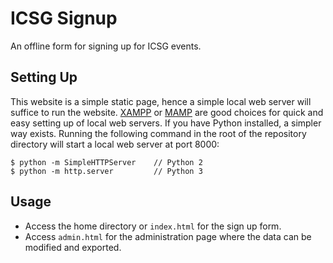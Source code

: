 ICSG Signup
==

An offline form for signing up for ICSG events.

## Setting Up

This website is a simple static page, hence a simple local web server will suffice to run the website. [XAMPP](https://www.apachefriends.org/index.html) or [MAMP](https://www.mamp.info/en/) are good choices for quick and easy setting up of local web servers. If you have Python installed, a simpler way exists. Running the following command in the root of the repository directory will start a local web server at port 8000:

```
$ python -m SimpleHTTPServer    // Python 2
$ python -m http.server         // Python 3
```

## Usage

- Access the home directory or `index.html` for the sign up form.
- Access `admin.html` for the administration page where the data can be modified and exported.
